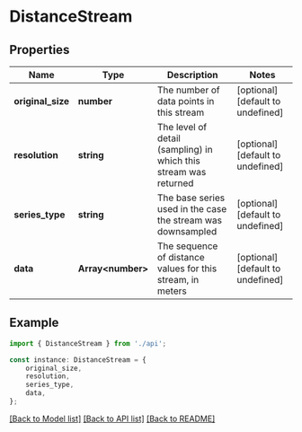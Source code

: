 # DistanceStream


## Properties

Name | Type | Description | Notes
------------ | ------------- | ------------- | -------------
**original_size** | **number** | The number of data points in this stream | [optional] [default to undefined]
**resolution** | **string** | The level of detail (sampling) in which this stream was returned | [optional] [default to undefined]
**series_type** | **string** | The base series used in the case the stream was downsampled | [optional] [default to undefined]
**data** | **Array&lt;number&gt;** | The sequence of distance values for this stream, in meters | [optional] [default to undefined]

## Example

```typescript
import { DistanceStream } from './api';

const instance: DistanceStream = {
    original_size,
    resolution,
    series_type,
    data,
};
```

[[Back to Model list]](../README.md#documentation-for-models) [[Back to API list]](../README.md#documentation-for-api-endpoints) [[Back to README]](../README.md)
